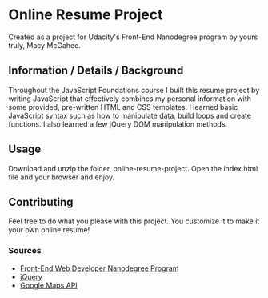 # Online Resume Project

Created as a project for Udacity's Front-End Nanodegree program by yours truly, Macy McGahee.


## Information / Details / Background

Throughout the JavaScript Foundations course I built this resume project by writing JavaScript that effectively combines my personal information with some provided, pre-written HTML and CSS templates. I learned basic JavaScript syntax such as how to manipulate data, build loops and create functions. I also learned a few jQuery DOM manipulation methods.


## Usage

Download and unzip the folder, online-resume-project. Open the index.html file and your browser and enjoy.  


## Contributing

Feel free to do what you please with this project. You customize it to make it your own online resume!


### Sources

* [Front-End Web Developer Nanodegree Program](https://www.udacity.com/course/front-end-web-developer-nanodegree--nd001)
* [jQuery](http://jquery.com/)
* [Google Maps API](https://developers.google.com/maps/)
